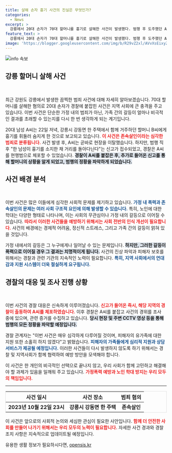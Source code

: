 ```yaml
---
title: 살해 손자 흉기 사건의 진실은 무엇인가?
categories:
  - News
excerpt: >
  강릉에서 20대 손자가 70대 할머니를 흉기로 살해한 사건이 발생했다. 범행 후 도주했던 A씨는 경찰에 붙잡혔으며, 사건의 전후가 궁금증을 자아내고 있다.
feature_text: >
  강릉에서 20대 손자가 70대 할머니를 흉기로 살해한 사건이 발생했다. 범행 후 도주했던 A씨는 경찰에 붙잡혔으며, 사건의 전후가 궁금증을 자아내고 있다.
image: 'https://blogger.googleusercontent.com/img/b/R29vZ2xl/AVvXsEixyZcFfHzMRdzZMjFBmAUKJYCLCGyLL1o632UiGVXcaFdKo_bkvkuCioo0uUKlGfBVcT3P84aROyZIXSBEx3Aw5nCQ3pTgDom1WDC4m8eifvWiAmWEEVb4x6G_l8C0QH225ldMjyaFvpxGEBGNO37VmDTDMHGhJPq73UglMfDca1-0aw/s1600/blogspot.png'
---
```


<p><img src="https://blogger.googleusercontent.com/img/b/R29vZ2xl/AVvXsEixyZcFfHzMRdzZMjFBmAUKJYCLCGyLL1o632UiGVXcaFdKo_bkvkuCioo0uUKlGfBVcT3P84aROyZIXSBEx3Aw5nCQ3pTgDom1WDC4m8eifvWiAmWEEVb4x6G_l8C0QH225ldMjyaFvpxGEBGNO37VmDTDMHGhJPq73UglMfDca1-0aw/s1600/blogspot.png" alt="info 속보" /></p>

<h2 data-ke-size="size26">강릉 할머니 살해 사건</h2>

<p data-ke-size="size16">&nbsp;</p>

<p data-ke-size="size16">최근 강원도 강릉에서 발생한 끔찍한 범죄 사건에 대해 자세히 알아보겠습니다. 70대 할머니를 살해한 혐의로 20대 손자가 경찰에 붙잡힌 사건은 지역 사회에 큰 충격을 주고 있습니다. 이번 사건은 단순한 가정 내의 범죄가 아닌, 가족 간의 갈등이 얼마나 비극적인 결과를 초래할 수 있는지를 다시 한 번 생각하게 되는 계기입니다.</p>

<p data-ke-size="size16">20대 남성 A씨는 22일 저녁, 강릉시 강동면 한 주택에서 함께 거주하던 할머니 B씨에게 흉기를 휘둘러 숨지게 한 것으로 보고되고 있습니다. <b><span style="color: #ee2323;">이 사건은 존속살인이라는 심각한 범죄로 분류됩니다.</span></b> 사건 발생 후, A씨는 곧바로 현장을 이탈했습니다. 하지만, 범행 직후 "한 남성이 흉기를 소지한 채 거리를 돌아다닌다"는 신고가 접수되었고, 경찰은 A씨를 현행범으로 체포할 수 있었습니다. <b><span style="background-color: #21538527;">경찰이 A씨를 붙잡은 후, 추가로 들어온 신고를 통해 할머니의 상황을 알게 되었고, 범행의 정황을 파악하게 되었습니다.</span></b></p>

<h2 data-ke-size="size26">사건 배경 분석</h2>

<p data-ke-size="size16">&nbsp;</p>

<p data-ke-size="size16">이번 사건은 많은 이들에게 심각한 사회적 문제를 제기하고 있습니다. <b><span style="color: #1a5490;">가정 내 폭력과 존속살인의 문제는 여러 사회 구조적 요인에 의해 발생할 수 있습니다.</span></b> 특히, 노인에 대한 학대는 다양한 형태로 나타나며, 이는 사회의 무관심이나 가정 내의 갈등으로 이어질 수 있습니다. <b><span style="color: #ee2323;">따라서 이러한 사건들을 예방하기 위해서는 사회 전반의 인식 개선이 필요합니다.</span></b> 사건의 배경에는 경제적 어려움, 정신적 스트레스, 그리고 가족 간의 갈등이 얽혀 있을 것입니다.</p>

<p data-ke-size="size16">가정 내에서의 갈등은 그 누구에게나 일어날 수 있는 문제입니다. <b><span style="background-color: #21538527;">하지만, 그러한 갈등이 폭력으로 이어질 경우 그 결과는 치명적이게 됩니다.</span></b> 사건의 진상 파악과 피해자 보호를 위해서는 경찰과 관련 기관의 지속적인 노력이 필요합니다. <b><span style="color: #1a5490;">특히, 지역 사회에서의 연대감과 지원 시스템이 더욱 절실하게 요구됩니다.</span></b></p>

<h2 data-ke-size="size26">경찰의 대응 및 조사 진행 상황</h2>

<p data-ke-size="size16">&nbsp;</p>

<p data-ke-size="size16">이번 사건의 경찰 대응은 신속하게 이루어졌습니다. <b><span style="color: #ee2323;">신고가 들어온 즉시, 해당 지역의 경찰이 출동하여 A씨를 체포하였습니다.</span></b> 이후 경찰은 A씨를 붙잡고 사건의 경위를 조사 중에 있으며, 관련 증거를 수집하고 있습니다. <b><span style="background-color: #21538527;">당시 현장 및 주변 CCTV 영상 등을 통해 범행의 모든 정황을 파악할 예정입니다.</span></b></p>

<p data-ke-size="size16">경찰 관계자는 "이번 사건은 매우 심각하게 다루어질 것이며, 피해자의 유가족에 대한 지원 또한 소홀히 하지 않겠다"고 밝혔습니다. <b><span style="color: #1a5490;">피해자의 가족들에게 심리적 지원과 상담 서비스가 제공될 예정입니다.</span></b> 이러한 사건들이 다시 발생하지 않도록 하기 위해서는 경찰 및 지역사회가 함께 협력하여 예방 방안을 모색해야 합니다.</p>

<p data-ke-size="size16">이 사건은 한 개인의 비극적인 선택으로 끝나지 않고, 우리 사회가 함께 고민하고 해결해야 할 과제가 있음을 일깨워 주고 있습니다. <b><span style="color: #ee2323;">가정폭력 예방과 노인 학대 방지는 우리 모두의 책임입니다.</span></b></p>

<hr/>

<table style="width: 100%; border-collapse: collapse; border: 1px solid #ddd;">
   <thead>
      <tr>
         <th style="text-align: center;">사건 일시</th>
         <th style="text-align: center;">사건 장소</th>
         <th style="text-align: center;">범죄 혐의</th>
      </tr>
   </thead>
   <tbody>
      <tr>
         <td style="text-align: center; height: 17px;"><b>2023년 10월 22일 23시</b></td>
         <td style="text-align: center; height: 17px;"><b>강릉시 강동면 한 주택</b></td>
         <td style="text-align: center; height: 17px;"><b>존속살인</b></td>
      </tr>
   </tbody>
</table>

<p data-ke-size="size16">이 사건은 앞으로의 사회적 논의와 세심한 관심이 필요한 사안입니다. <b><span style="color: #ee2323;">함께 더 안전한 사회를 만들어 나가기 위해서는 우리 모두의 노력이 필요합니다.</span></b> 자세한 사건 경과와 경찰 조치 사항은 지속적으로 업데이트될 예정입니다.</p>
유용한 생활 정보가 필요하시다면, <a href="https://opensis.kr" rel="dofollow">opensis.kr</a>


